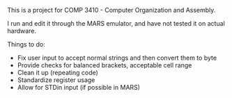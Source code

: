 This is a project for COMP 3410 - Computer Organization and Assembly.

I run and edit it through the MARS emulator, and have not tested it on actual hardware.

Things to do:
*	Fix user input to accept normal strings and then convert them to byte
*	Provide checks for balanced brackets, acceptable cell range
*	Clean it up (repeating code)
*	Standardize register usage
*	Allow for STDin input (if possible in MARS)
